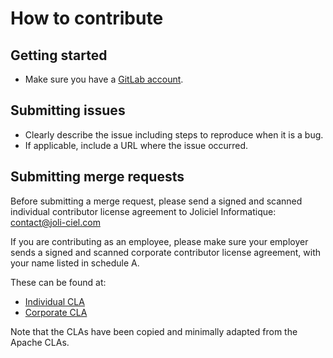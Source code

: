 # How to contribute

## Getting started

* Make sure you have a [GitLab account](https://gitlab.com/users/sign_in).

## Submitting issues

* Clearly describe the issue including steps to reproduce when it is a bug.
* If applicable, include a URL where the issue occurred.

## Submitting merge requests

Before submitting a merge request, please send a signed and scanned individual contributor license agreement to Joliciel Informatique: contact@joli-ciel.com

If you are contributing as an employee, please make sure your employer sends a signed and scanned corporate contributor license agreement, with your name listed in schedule A.

These can be found at:

* [Individual CLA](https://github.com/joliciel-informatique/cla/blob/master/CLA-individual-Joliciel.pdf)
* [Corporate CLA](https://github.com/joliciel-informatique/cla/blob/master/CLA-corporate-Joliciel.pdf)

Note that the CLAs have been copied and minimally adapted from the Apache CLAs.